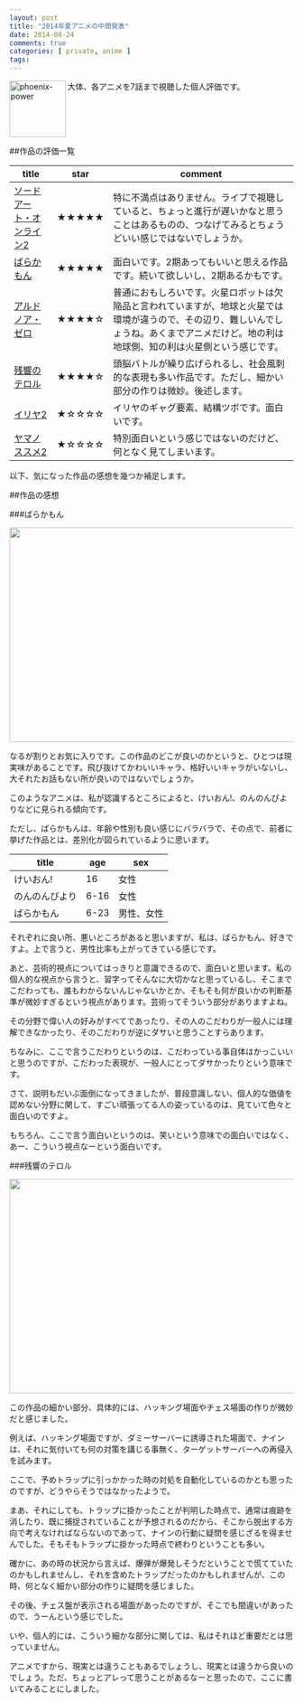 ```yaml
---
layout: post
title: "2014年夏アニメの中間発表"
date: 2014-08-24
comments: true
categories: [ private, anime ]
tags: 
---
```

<img src="{{ root_url }}/images/more.png" alt="phoenix-power" align="left" width="100" height="100">大体、各アニメを7話まで視聴した個人評価です。<!--more--><br clear="all">

##作品の評価一覧

| title | star | comment
| --- | --- | --- |
| <a href="http://www.swordart-online.net/" target="_blank">ソードアート・オンライン2</a> | ★★★★★ | 特に不満点はありません。ライブで視聴していると、ちょっと進行が遅いかなと思うことはあるものの、つなげてみるとちょうどいい感じではないでしょうか。 
| <a href="http://www.barakamon.jp/" target="_blank">ばらかもん</a> | ★★★★★ | 面白いです。2期あってもいいと思える作品です。続いて欲しいし、2期あるかもです。
| <a href="http://www.aldnoahzero.com/" target="_blank">アルドノア・ゼロ</a> | ★★★★☆ | 普通におもしろいです。火星ロボットは欠陥品と言われていますが、地球と火星では環境が違うので、その辺り、難しいんでしょうね。あくまでアニメだけど。地の利は地球側、知の利は火星側という感じです。 
| <a href="http://terror-in-tokyo.com/" target="_blank">残響のテロル</a> | ★★★★☆ | 頭脳バトルが繰り広げられるし、社会風刺的な表現も多い作品です。ただし、細かい部分の作りは微妙。後述します。
| <a href="http://anime.prisma-illya.jp/" target="_blank">イリヤ2</a> | ★☆☆☆☆ | イリヤのギャグ要素、結構ツボです。面白いです。
| <a href="http://www.yamanosusume.com/" target="_blank">ヤマノススメ2</a> | ★☆☆☆☆ | 特別面白いという感じではないのだけど、何となく見てしまいます。

以下、気になった作品の感想を幾つか補足します。

##作品の感想

###ばらかもん

<img src="http://www.ganganonline.com/comic/barakamon/img/sp/wallpaper/img/p_1280_1024.jpg" width="640" height="380">

なるが割りとお気に入りです。この作品のどこが良いのかというと、ひとつは現実味があることです。飛び抜けてかわいいキャラ、格好いいキャラがいないし、大それたお話もない所が良いのではないでしょうか。

このようなアニメは、私が認識するところによると、けいおん!、のんのんびよりなどに見られる傾向です。

ただし、ばらかもんは、年齢や性別も良い感じにバラバラで、その点で、前者に挙げた作品とは、差別化が図られているように思います。

| title | age | sex
| --- | --- | --- | 
| けいおん! | 16 | 女性
| のんのんびより | 6-16 | 女性
| ばらかもん | 6-23 | 男性、女性

それぞれに良い所、悪いところがあると思いますが、私は、ばらかもん、好きですよ。上で言うと、男性比率も上がってきている感じです。

あと、芸術的視点についてはっきりと意識できるので、面白いと思います。私の個人的な視点から言うと、習字ってそんなに大切かなと思っているし、そこまでこだわっても、誰もわからないんじゃないかとか、そもそも何が良いかの判断基準が微妙すぎるという視点があります。芸術ってそういう部分がありますよね。

その分野で偉い人の好みがすべてであったり、その人のこだわりが一般人には理解できなかったり、そのこだわりが逆にダサいと思うことすらあります。

ちなみに、ここで言うこだわりというのは、こだわっている事自体はかっこいいと思うのですが、こだわった表現が、一般人にとってダサかったりという意味です。

さて、説明もだいぶ面倒になってきましたが、普段意識しない、個人的な価値を認めない分野に関して、すごい頑張ってる人の姿っているのは、見ていて色々と面白いのですよ。

もちろん、ここで言う面白いというのは、笑いという意味での面白いではなく、あー、こういう視点なーという面白いです。

###残響のテロル

<img src="http://farm8.static.flickr.com/7076/13404555814_305b3f49ef.jpg" width="640" height="380">

この作品の細かい部分、具体的には、ハッキング場面やチェス場面の作りが微妙だと感じました。

例えば、ハッキング場面ですが、ダミーサーバーに誘導された場面で、ナインは、それに気付いても何の対策を講じる事無く、ターゲットサーバーへの再侵入を試みます。

ここで、予めトラップに引っかかった時の対処を自動化しているのかとも思ったのですが、どうやらそうではなかったようで。

まあ、それにしても、トラップに掛かったことが判明した時点で、通常は痕跡を消したり、既に捕捉されていることが予想されるのだから、そこから脱出する方向で考えなければならないのであって、ナインの行動に疑問を感じざるを得ませんでした。そもそもトラップに掛かった時点で終わりということも多い。

確かに、あの時の状況から言えば、爆弾が爆発しそうだということで慌てていたのかもしれませんし、それを含めたトラップだったのかもしれませんが、この時、何となく細かい部分の作りに疑問を感じました。

その後、チェス盤が表示される場面があったのですが、そこでも間違いがあったので、うーんという感じでした。

いや、個人的には、こういう細かな部分に関しては、私はそれほど重要だとは思っていません。

アニメですから、現実とは違うこともあるでしょうし、現実とは違うから良いのでしょう。ただ、ちょっとアレって思うことがあるなーと思ったので、ここに書いてみることにしました。

